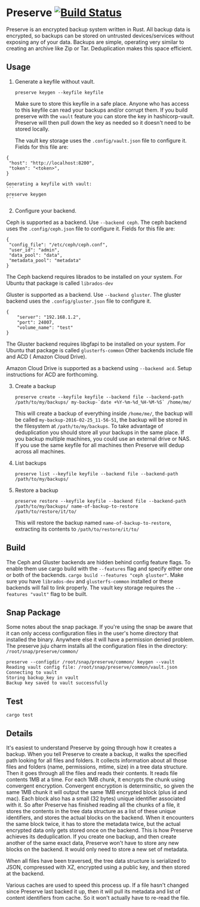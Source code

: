 # Preserve [![Build Status](https://travis-ci.org/cholcombe973/preserve.svg?branch=master)](https://travis-ci.org/cholcombe973/preserve) #
Preserve is an encrypted backup system written in Rust.  All backup data is encrypted, so backups can be stored on untrusted devices/services without exposing any of your data.  Backups are simple, operating very similar to creating an archive like Zip or Tar.  Deduplication makes this space efficient.

## Usage

1. Generate a keyfile without vault.

   ```
   preserve keygen --keyfile keyfile
   ```

    Make sure to store this keyfile in a safe place.  Anyone who has access to this keyfile can read your backups and/or corrupt them. If you build
    preserve with the `vault` feature you can store the key in hashicorp-vault. Preserve will then pull down the key as needed so it doesn't need to
    be stored locally.

    The vault key storage uses the `.config/vault.json` file to configure it. Fields for this file are:
  ```
  {
   "host": "http://localhost:8200",
   "token": "<token>",
  }
  ```

    Generating a keyfile with vault:
    ```
    preserve keygen
    ```
2. Configure your backend.

  Ceph is supported as a backend. Use `--backend ceph`. The ceph backend uses the
`.config/ceph.json` file to configure it. Fields for this file are:
```
{
 "config_file": "/etc/ceph/ceph.conf",
 "user_id": "admin",
 "data_pool": "data",
 "metadata_pool": "metadata"
}
```
The Ceph backend requires librados to be installed on your system. For Ubuntu that
package is called `librados-dev`

  Gluster is supported as a backend. Use `--backend gluster`. The gluster backend uses the
`.config/gluster.json` file to configure it.
```
{
    "server": "192.168.1.2",
    "port": 24007,
    "volume_name": "test"
}
```
The Gluster backend requires libgfapi to be installed on your system.  For Ubuntu
that package is called `glusterfs-common`
Other backends include file and ACD ( Amazon Cloud Drive).

  Amazon Cloud Drive is supported as a backend using `--backend acd`.  Setup instructions for ACD are forthcoming.


3. Create a backup

   ```
   preserve create --keyfile keyfile --backend file --backend-path /path/to/my/backups/ my-backup-`date +%Y-%m-%d_%H-%M-%S` /home/me/
   ```

   This will create a backup of everything inside `/home/me/`, the backup will be called `my-backup-2016-02-25_11-56-51`, the backup will be stored in the filesystem at `/path/to/my/backups`.  To take advantage of deduplication you should store all your backups in the same place.  If you backup multiple machines, you could use an external drive or NAS.  If you use the same keyfile for all machines then Preserve will dedup across all machines.

4. List backups

   ```
   preserve list --keyfile keyfile --backend file --backend-path /path/to/my/backups/
   ```

5. Restore a backup

   ```
   preserve restore --keyfile keyfile --backend file --backend-path /path/to/my/backups/ name-of-backup-to-restore /path/to/restore/it/to/
   ```

   This will restore the backup named `name-of-backup-to-restore`, extracting its contents to `/path/to/restore/it/to/`

## Build
The Ceph and Gluster backends are hidden behind config feature flags.  To enable
them use cargo build with the `--features` flag and specify either one or both
of the backends.
`cargo build --features "ceph gluster"`. Make sure you have `librados-dev` and
`glusterfs-common` installed or these backends will fail to link properly.
The vault key storage requires the `--features "vault"` flag to be built.

## Snap Package
Some notes about the snap package.
If you're using the snap be aware that it can only access configuration files
in the user's home directory that installed the binary.  Anywhere else it will
have a permission denied problem. The preserve juju charm installs all the configuration
files in the directory: `/root/snap/preserve/common/`
```
preserve --configdir /root/snap/preserve/common/ keygen --vault
Reading vault config file: /root/snap/preserve/common/vault.json
Connecting to vault
Storing backup_key in vault
Backup key saved to vault successfully
```

## Test
```
cargo test
```

## Details
It's easiest to understand Preserve by going through how it creates a backup.  When you tell Preserve to create a backup, it walks the specified path looking for all files and folders.  It collects information about all those files and folders (name, permissions, mtime, size) in a tree data structure.  Then it goes through all the files and reads their contents.  It reads file contents 1MB at a time.  For each 1MB chunk, it encrypts the chunk using convergent encryption.  Convergent encryption is determinsitic, so given the same 1MB chunk it will output the same 1MB encrypted block (plus id and mac).  Each block also has a small (32 bytes) unique identifier associated with it.  So after Preserve has finished reading all the chunks of a file, it stores the contents in the tree data structure as a list of these unique identifiers, and stores the actual blocks on the backend.  When it encounters the same block twice, it has to store the metadata twice, but the actual encrypted data only gets stored once on the backend.  This is how Preserve achieves its deduplication.  If you create one backup, and then create another of the same exact data, Preserve won't have to store any new blocks on the backend.  It would only need to store a new set of metadata.

When all files have been traversed, the tree data structure is serialized to JSON, compressed with XZ, encrypted using a public key, and then stored at the backend.

Various caches are used to speed this process up.  If a file hasn't changed since Preserve last backed it up, then it will pull its metadata and list of content identifiers from cache.  So it won't actually have to re-read the file.
